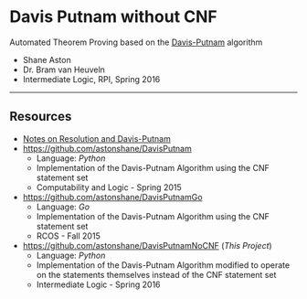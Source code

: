 # Davis Putnam without CNF
Automated Theorem Proving based on the [Davis-Putnam](https://en.wikipedia.org/wiki/Davis%E2%80%93Putnam_algorithm?oldformat=true) algorithm

* Shane Aston
* Dr. Bram van Heuveln
* Intermediate Logic, RPI, Spring 2016

---

## Resources
* [Notes on Resolution and Davis-Putnam](https://www.google.com/url?sa=t&rct=j&q=&esrc=s&source=web&cd=4&cad=rja&uact=8&ved=0ahUKEwi5lbb6s9_LAhVBOSYKHZreCEMQFggtMAM&url=http%3A%2F%2Fwww.rpi.edu%2F~heuveb%2Fteaching%2FLogic%2FInterLogic%2FNotes%2FATP.ppt&usg=AFQjCNHkslzpLK4PeenEpD5x523sslbEKQ&sig2=Le_yfNjm-IHvXzjF1wHLcw)
* <https://github.com/astonshane/DavisPutnam>
    - Language: _Python_
    - Implementation of the Davis-Putnam Algorithm using the CNF statement set
    - Computability and Logic - Spring 2015
* <https://github.com/astonshane/DavisPutnamGo>
    - Language: _Go_
    - Implementation of the Davis-Putnam Algorithm using the CNF statement set
    - RCOS - Fall 2015
* <https://github.com/astonshane/DavisPutnamNoCNF> (_This Project_)
    - Language: _Python_
    - Implementation of the Davis-Putnam Algorithm modified to operate on the statements themselves instead of the CNF statement set
    - Intermediate Logic - Spring 2016
